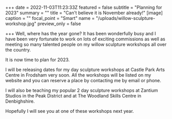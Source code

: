 +++
date = 2022-11-03T11:23:33Z
featured = false
subtitle = "Planning for 2023"
summary = ""
title = "Can't believe it is November already!"
[image]
caption = ""
focal_point = "Smart"
name = "/uploads/willow-sculpture-workshop.jpg"
preview_only = false

+++
Well, where has the year gone? It has been wonderfully busy and I have been very fortunate to work on lots of exciting commissions as well as meeting so many talented people on my willow sculpture workshops all over the country.

It is now time to plan for 2023.

I will be releasing dates for my day sculpture workshops at Castle Park Arts Centre in Frodsham very soon. All the workshops will be listed on my website and you can reserve a place by contacting me by email or phone.

I will also be teaching my popular 2 day sculpture workshops at Zantium Studios in the Peak District and at The Woodland Skills Centre in Denbighshire.

Hopefully I will see you at one of these workshops next year.